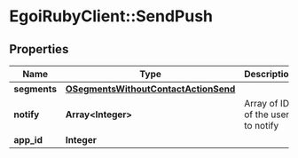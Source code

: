# EgoiRubyClient::SendPush

## Properties
Name | Type | Description | Notes
------------ | ------------- | ------------- | -------------
**segments** | [**OSegmentsWithoutContactActionSend**](OSegmentsWithoutContactActionSend.md) |  | [optional] 
**notify** | **Array&lt;Integer&gt;** | Array of IDs of the users to notify | [optional] 
**app_id** | **Integer** |  | [optional] 


